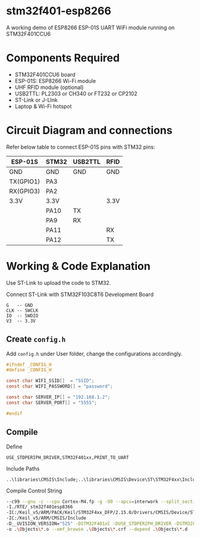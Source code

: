 # stm32f401-esp8266
A working demo of ESP8266 ESP-01S UART WiFi module running on STM32F401CCU6

# Components Required

* STM32F401CCU6 board
* ESP-01S: ESP8266 Wi-Fi module
* UHF RFID module (optional)
* USB2TTL: PL2303 or CH340 or FT232 or CP2102
* ST-Link or J-LInk
* Laptop & Wi-Fi hotspot

# Circuit Diagram and connections

Refer below table to connect ESP-01S pins with STM32 pins:

| ESP-01S   | STM32    | USB2TTL      | RFID  |
| --------- | -------- | ------------ | ----  |
| GND       | GND      | GND          | GND   |
| TX(GPIO1) | PA3      |              |       |
| RX(GPIO3) | PA2      |              |       |
| 3.3V      | 3.3V     |              | 3.3V  |
|           | PA10     | TX           |       |
|           | PA9      | RX           |       |
|           | PA11     |              | RX    |
|           | PA12     |              | TX    |

# Working & Code Explanation

Use ST-Link to upload the code to STM32.  

Connect ST-Link with STM32F103C8T6 Development Board
```
G   -- GND
CLK -- SWCLK
IO  -- SWDIO
V3  -- 3.3V
```

## Create `config.h`

Add `config.h` under User folder, change the configurations accordingly.
```c
#ifndef _CONFIG_H
#define _CONFIG_H

const char WIFI_SSID[]  = "SSID";
const char WIFI_PASSWORD[] = "password";

const char SERVER_IP[] = "192.168.1.2";
const char SERVER_PORT[] = "5555";

#endif
```

## Compile 

Define
```
USE_STDPERIPH_DRIVER,STM32F401xx,PRINT_TO_UART
```

Include Paths
```
..\libraries\CMSIS\Include;..\libraries\CMSIS\Device\ST\STM32F4xx\Include;..\libraries\STM32F4xx_StdPeriph_Driver\inc;..\hardware;..\user
```

Compile Control String
```bash
--c99 --gnu -c --cpu Cortex-M4.fp -g -O0 --apcs=interwork --split_sections -I ../libraries/CMSIS/Include -I ../libraries/CMSIS/Device/ST/STM32F4xx/Include -I ../libraries/STM32F4xx_StdPeriph_Driver/inc -I ../hardware -I ../user
-I./RTE/_stm32f401esp8366
-IC:/Keil_v5/ARM/PACK/Keil/STM32F4xx_DFP/2.15.0/Drivers/CMSIS/Device/ST/STM32F4xx/Include
-IC:/Keil_v5/ARM/CMSIS/Include
-D__UVISION_VERSION="525" -DSTM32F401xC -DUSE_STDPERIPH_DRIVER -DSTM32F401xx -DPRINT_TO_UART
-o .\Objects\*.o --omf_browse .\Objects\*.crf --depend .\Objects\*.d
```